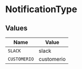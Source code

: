 # NotificationType


## Values

| Name         | Value        |
| ------------ | ------------ |
| `SLACK`      | slack        |
| `CUSTOMERIO` | customerio   |